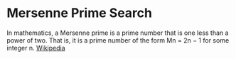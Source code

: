 # Mersenne Prime Search

In mathematics, a Mersenne prime is a prime number that is one less than a power of two. That is, it is a prime number of the form Mn = 2n − 1 for some integer n. [Wikipedia](https://en.wikipedia.org/wiki/Mersenne_prime)


